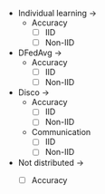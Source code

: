  -  Individual learning -> 
    -  Accuracy 
       - [ ] IID
       - [ ] Non-IID
- DFedAvg -> 
    - Accuracy    
      - [ ] IID
      - [ ] Non-IID
-  Disco ->  
    - Accuracy    
      - [ ] IID
      - [ ] Non-IID
     - Communication
        - [ ] IID
        - [ ] Non-IID
-  Not distributed -> 
     - [ ] Accuracy
 